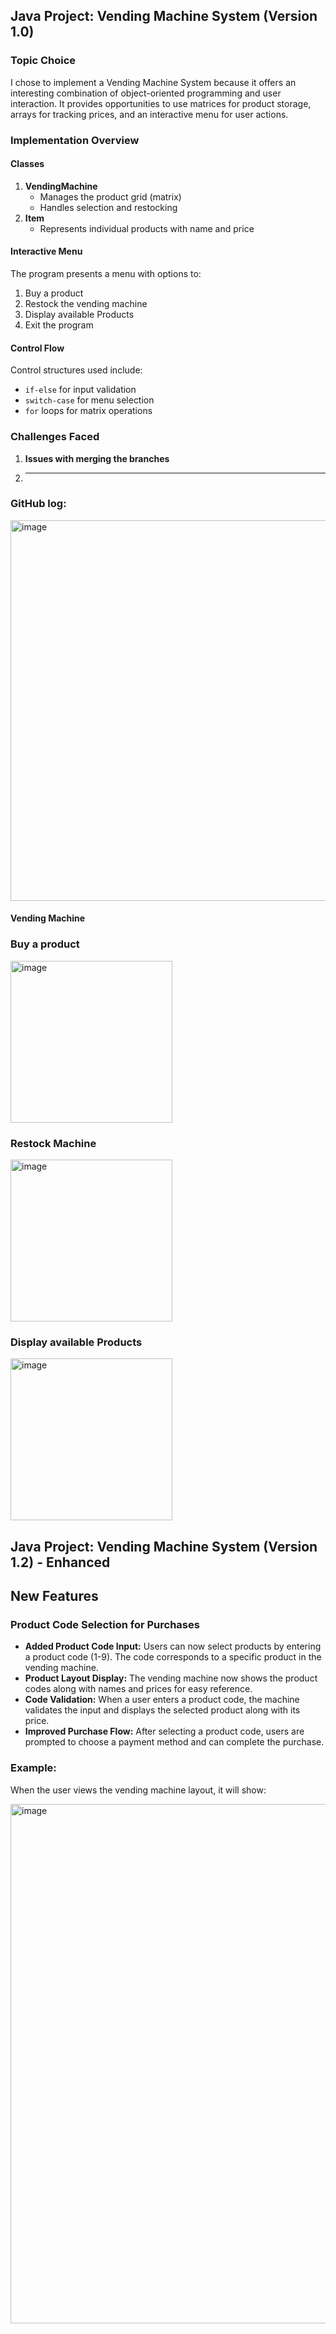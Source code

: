 ## Java Project: Vending Machine System (Version 1.0)

### Topic Choice

I chose to implement a Vending Machine System because it offers an interesting combination of object-oriented programming and user interaction. It provides opportunities to use matrices for product storage, arrays for tracking prices, and an interactive menu for user actions.

### Implementation Overview

#### Classes

1. **VendingMachine**
   - Manages the product grid (matrix)
   - Handles selection and restocking
2. **Item**
   - Represents individual products with name and price

#### Interactive Menu

The program presents a menu with options to:

1. Buy a product
2. Restock the vending machine
3. Display available Products
4. Exit the program

#### Control Flow

Control structures used include:

- `if-else` for input validation
- `switch-case` for menu selection
- `for` loops for matrix operations

### Challenges Faced

1. **Issues with merging the branches**
2. ****


### GitHub log:
<img width="609" alt="image" src="https://github.com/user-attachments/assets/94ba36ca-eb27-452b-875b-7a5ca197bee3" />

#### Vending Machine
### Buy a product
<img width="259" alt="image" src="https://github.com/user-attachments/assets/a33f559b-fb92-4c73-8efb-e50eddeb0fbb" />

### Restock Machine
<img width="259" alt="image" src="https://github.com/user-attachments/assets/1e760b8d-61cd-4aa4-bfc3-aefd5a23afcf" />

### Display available Products
<img width="259" alt="image" src="https://github.com/user-attachments/assets/e1fb01e8-5f8a-4758-bd17-61f8f4ad22cf" />

## Java Project: Vending Machine System (Version 1.2) - Enhanced 

## New Features

### Product Code Selection for Purchases
- **Added Product Code Input:** Users can now select products by entering a product code (1-9). The code corresponds to a specific product in the vending machine.
- **Product Layout Display:** The vending machine now shows the product codes along with names and prices for easy reference.
- **Code Validation:** When a user enters a product code, the machine validates the input and displays the selected product along with its price.
- **Improved Purchase Flow:** After selecting a product code, users are prompted to choose a payment method and can complete the purchase.
  
### Example:
When the user views the vending machine layout, it will show:

<img width="831" alt="image" src="https://github.com/user-attachments/assets/c33267ac-95a0-4a42-9f1c-d4726cea57cf" />


   


